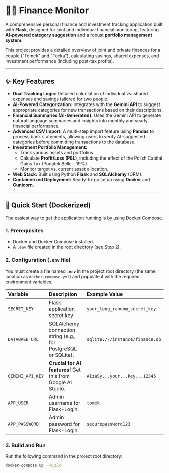 # 🐻🍑 Finance Monitor

A comprehensive personal finance and investment tracking application built with **Flask**, designed for joint and individual financial monitoring, featuring **AI-powered category suggestion** and a robust **portfolio management system**.

This project provides a detailed overview of joint and private finances for a couple ("Tomek" and "Toćka"), calculating savings, shared expenses, and investment performance (including post-tax profits).

---

## ✨ Key Features

* **Dual Tracking Logic:** Detailed calculation of individual vs. shared expenses and savings tailored for two people.
* **AI-Powered Categorization:** Integrates with the **Gemini API** to suggest appropriate categories for new transactions based on their descriptions.
* **Financial Summaries (AI-Generated):** Uses the Gemini API to generate natural language summaries and insights into monthly and yearly financial performance.
* **Advanced CSV Import:** A multi-step import feature using **Pandas** to process bank statements, allowing users to verify AI-suggested categories before committing transactions to the database.
* **Investment Portfolio Management:**
    * Track various assets and portfolios.
    * Calculate **Profit/Loss (P&L)**, including the effect of the Polish Capital Gains Tax (Podatek Belki – 19%).
    * Monitor target vs. current asset allocation.
* **Web Stack:** Built using Python **Flask** and **SQLAlchemy** (ORM).
* **Containerized Deployment:** Ready-to-go setup using **Docker** and **Gunicorn**.

---

## 🚀 Quick Start (Dockerized)

The easiest way to get the application running is by using Docker Compose.

### 1. Prerequisites

* Docker and Docker Compose installed.
* A `.env` file created in the root directory (see Step 2).

### 2. Configuration (`.env` file)

You must create a file named **`.env`** in the project root directory (the same location as `docker-compose.yml`) and populate it with the required environment variables.

| Variable | Description | Example Value |
| :--- | :--- | :--- |
| `SECRET_KEY` | Flask application secret key. | `your_long_random_secret_key` |
| `DATABASE_URL` | SQLAlchemy connection string (e.g., for PostgreSQL or SQLite). | `sqlite:///instance/finance.db` |
| `GEMINI_API_KEY` | **Crucial for AI features!** Get this from Google AI Studio. | `AIzaSy...your...key...12345` |
| `APP_USER` | Admin username for Flask-Login. | `tomek` |
| `APP_PASSWORD` | Admin password for Flask-Login. | `securepassword123` |

### 3. Build and Run

Run the following command in the project root directory:

```bash
docker-compose up --build